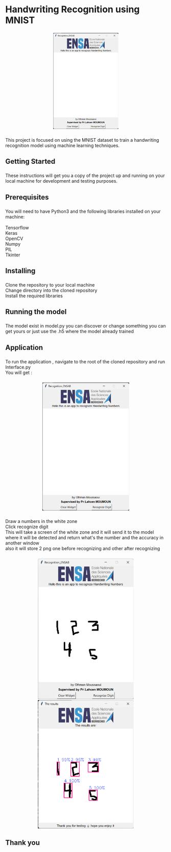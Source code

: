 <h1 align="left">Handwriting Recognition using MNIST</h1>

###

<div align="center">
  <img height="300" src="https://raw.githubusercontent.com/OthmanMoussaoui/Handwritten-digit-recognition/main/Screenshot%202023-01-27%20190906.png"  />
</div>

###

<p align="left">This project is focused on using the MNIST dataset to train a handwriting recognition model using machine learning techniques.</p>

###

<h2 align="left">Getting Started</h2>

###

<p align="left">These instructions will get you a copy of the project up and running on your local machine for development and testing purposes.</p>

###

<h2 align="left">Prerequisites</h2>

###

<p align="left">You will need to have Python3 and the following libraries installed on your machine:<br><br>Tensorflow<br>Keras<br>OpenCV<br>Numpy<br>PIL<br>Tkinter</p>

###

<h2 align="left">Installing</h2>

###

<p align="left">Clone the repository to your local machine<br>Change directory into the cloned repository<br>Install the required libraries</p>

###

<h2 align="left">Running the model</h2>

###

<p align="left">The model exist in model.py you can discover or change something  you can get yours or just use the .h5 where the model already trained</p>

###

<h2 align="left">Application</h2>

###

<p align="left">To run the application , navigate to the root of the cloned repository and run Interface.py<br>You will get :</p>

###

<div align="center">
  <img height="400" src="https://raw.githubusercontent.com/OthmanMoussaoui/Handwritten-digit-recognition/main/Screenshot%202023-01-27%20190906.png"  />
</div>

###

<p align="left">Draw a numbers in the white zone <br>Click recognize digit<br>This will take a screen of the white zone and it will send it to the model where it will be detected and return what's the number and the accuracy in another window<br>also it will store 2 png one before recognizing and other after recognizing</p>

###
<div align="center">
<img src="https://raw.githubusercontent.com/OthmanMoussaoui/Handwritten-digit-recognition/main/Screenshot%202023-01-27%20191027.png" width="300"/> <img src="https://raw.githubusercontent.com/OthmanMoussaoui/Handwritten-digit-recognition/main/Screenshot%202023-01-27%20191058.png" width="300"/>
</div>

<h2 align="left">Thank you</h2>
